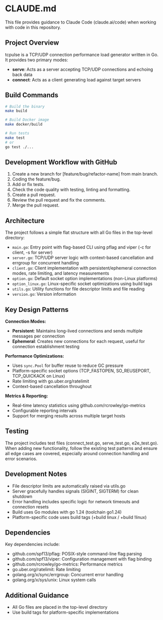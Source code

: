 # CLAUDE.md

This file provides guidance to Claude Code (claude.ai/code) when working with code in this repository.

## Project Overview

tcpulse is a TCP/UDP connection performance load generator written in Go. It provides two primary modes:
- **serve**: Acts as a server accepting TCP/UDP connections and echoing back data
- **connect**: Acts as a client generating load against target servers

## Build Commands

```bash
# Build the binary
make build

# Build Docker image
make docker/build

# Run tests
make test
# or
go test ./...
```

## Development Workflow with GitHub

1. Create a new branch for [feature/bug/refactor-name] from main branch.
2. Coding the feature/bug.
3. Add or fix tests.
4. Check the code quality with testing, linting and formatting.
5. Create a pull request.
6. Review the pull request and fix the comments.
7. Merge the pull request.

## Architecture

The project follows a simple flat structure with all Go files in the top-level directory:

- `main.go`: Entry point with flag-based CLI using pflag and viper (-c for client, -s for server)
- `server.go`: TCP/UDP server logic with context-based cancellation and errgroup for concurrent handling
- `client.go`: Client implementation with persistent/ephemeral connection modes, rate limiting, and latency measurements
- `option.go`: Default socket option implementations (non-Linux platforms)
- `option_linux.go`: Linux-specific socket optimizations using build tags
- `utils.go`: Utility functions for file descriptor limits and file reading
- `version.go`: Version information

## Key Design Patterns

**Connection Modes:**
- **Persistent**: Maintains long-lived connections and sends multiple messages per connection
- **Ephemeral**: Creates new connections for each request, useful for connection establishment testing

**Performance Optimizations:**
- Uses `sync.Pool` for buffer reuse to reduce GC pressure
- Platform-specific socket options (TCP_FASTOPEN, SO_REUSEPORT, TCP_QUICKACK on Linux)
- Rate limiting with go.uber.org/ratelimit
- Context-based cancellation throughout

**Metrics & Reporting:**
- Real-time latency statistics using github.com/rcrowley/go-metrics
- Configurable reporting intervals
- Support for merging results across multiple target hosts

## Testing

The project includes test files (connect_test.go, serve_test.go, e2e_test.go). When adding new functionality, follow the existing test patterns and ensure all edge cases are covered, especially around connection handling and error scenarios.

## Development Notes

- File descriptor limits are automatically raised via utils.go
- Server gracefully handles signals (SIGINT, SIGTERM) for clean shutdown
- Error handling includes specific logic for network timeouts and connection resets
- Build uses Go modules with go 1.24 (toolchain go1.24)
- Platform-specific code uses build tags (+build linux / +build !linux)

## Dependencies

Key dependencies include:
- github.com/spf13/pflag: POSIX-style command-line flag parsing
- github.com/spf13/viper: Configuration management with flag binding
- github.com/rcrowley/go-metrics: Performance metrics
- go.uber.org/ratelimit: Rate limiting
- golang.org/x/sync/errgroup: Concurrent error handling
- golang.org/x/sys/unix: Linux system calls

## Additional Guidance

- All Go files are placed in the top-level directory
- Use build tags for platform-specific implementations

